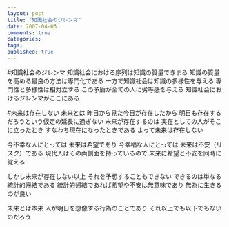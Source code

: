 ```yaml
---
layout: post
title: "知識社会のジレンマ"
date: 2007-04-03
comments: true
categories:
tags:
published: true
---
```


#知識社会のジレンマ
知識社会における序列は知識の質量できまる
知識の質量を高める最良の方法は専門化である
一方で知識社会は知識の多様性を与える
専門性と多様性は相対立する
この矛盾が全ての人に劣等感を与える
知識社会におけるジレンマがここにある

#未来は存在しない
未来とは
昨日から見た今日が存在したから
明日も存在するだろうという仮定の延長に過ぎない
未来が存在するのは
実在としての人がそこに立ったとき
すなわち現在になったときである
よって未来は存在しない

今不幸な人にとっては
未来は希望であり
今幸福な人にとっては
未来は不安（リスク）である
現代人はその両側面を持っているので
未来に希望と不安を同時に覚える

しかし未来が存在しない以上
それを予想することもできない
できるのは単なる統計的帰結である
統計的帰結であれば希望や不安は無意味であり
無為に生きるのが良い

未来とは本来
人が明日を想像する行為のことであり
それ以上でも以下でもないのだろう
